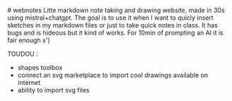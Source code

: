 # webnotes
Litte markdown note taking and drawing website, made in 30s using mistral+chatgpt. The goal is to use it when I want to quicly insert sketches in my markdown files or just to take quick notes in class.
It has bugs and is hideous but it kind of works. For 10min of prompting an AI it is fair enough x')

TOUDOU :
- shapes toolbox
- connect an svg marketplace to import cool drawings available on internet
- ability to import svg files